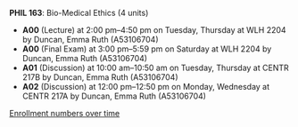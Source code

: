 **PHIL 163**: Bio-Medical Ethics (4 units)

- **A00** (Lecture) at 2:00 pm–4:50 pm on Tuesday, Thursday at WLH 2204 by Duncan, Emma Ruth (A53106704)
- **A00** (Final Exam) at 3:00 pm–5:59 pm on Saturday at WLH 2204 by Duncan, Emma Ruth (A53106704)
- **A01** (Discussion) at 10:00 am–10:50 am on Tuesday, Thursday at CENTR 217B by Duncan, Emma Ruth (A53106704)
- **A02** (Discussion) at 12:00 pm–12:50 pm on Monday, Wednesday at CENTR 217A by Duncan, Emma Ruth (A53106704)

[Enrollment numbers over time](./PHIL163.tsv)

